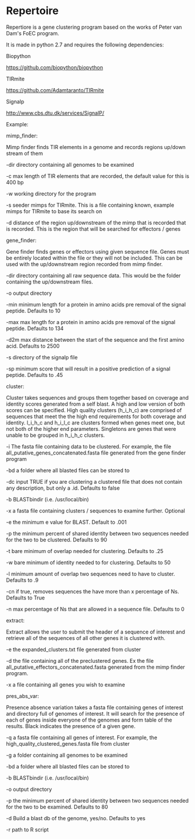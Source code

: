 # Repertoire
Repertiore is a gene clustering program based on the works of Peter van Dam's FoEC program. 

It is made in python 2.7 and requires the following dependencies:

Biopython

https://github.com/biopython/biopython

TIRmite 

https://github.com/Adamtaranto/TIRmite

Signalp

http://www.cbs.dtu.dk/services/SignalP/

Example: 

mimp_finder:

Mimp finder finds TIR elements in a genome and records regions up/down stream of them

-dir directory containing all genomes to be examined

-c max length of TIR elements that are recorded, the default value for this is 400 bp

-w working directory for the program

-s seeder mimps for TIRmite. This is a file containing known, example mimps for TIRmite to base its search on

-d distance of the region up/downstream  of the mimp that is recorded that is recorded. This is the region that will be searched for effectors / genes


gene_finder:

Gene finder finds genes or effectors using given sequence file. Genes must be entirely located within the file or they will not be included. This can be used with the up/downstream region recorded from mimp finder. 

-dir directory containing all raw sequence data. This would be the folder containing the up/downstream files.

-o output directory

-min minimum length for a protein in amino acids pre removal of the signal peptide. Defaults to 10

-max max length for a protein in amino acids pre removal of the signal peptide. Defaults to 134

-d2m max distance between the start of the sequence and the first amino acid. Defaults to 2500

-s directory of the signalp file

-sp minimum score that will result in a positive prediction of a signal peptide. Defaults to .45


cluster:

Cluster takes sequences and groups them together based on coverage and identity scores generated from a self blast. A high and low version of both scores can be specified. High quality clusters (h_i_h_c) are comprised of sequences that meet the the high end requirements for both coverage and identity. l_i_h_c and h_i_l_c are clusters formed when genes meet one, but not both of the higher end parameters. Singletons are genes that were unable to be grouped in h_i_h_c clusters. 

-i The fasta file containing data to be clustered. For example, the file all_putative_genes_concatenated.fasta file generated from the gene finder program

-bd a folder where all blasted files can be stored to

-dc input TRUE if you are clustering a clustered file that does not contain any description, but only a .id. Defaults to false

-b BLASTbindir (i.e. /usr/local/bin)

-x a fasta file containing clusters / sequences to examine further. Optional

-e the minimum e value for BLAST. Default to .001

-p the minimum percent of shared identity between two sequences needed for the two to be clustered. Defaults to 90

-t bare minimum of overlap needed for clustering. Defaults to .25

-w bare minimum of identity needed to for clustering. Defaults to 50

-l minimum amount of overlap two sequences need to have to cluster. Defaults to .9

-cn if true, removes sequences the have more than x percentage of Ns. Defaults to True

-n max percentage of Ns that are allowed in a sequence file. Defaults to 0


extract:

Extract allows the user to submit the header of a sequence of interest and retrieve all of the sequences of all other genes it is clustered with.

-e the expanded_clusters.txt file generated from cluster

-d the file containing all of the preclustered genes. Ex the file all_putative_effectors_concatenated.fasta generated from the mimp finder program.

-x a file containing all genes you wish to examine


pres_abs_var:

Presence absence variation takes a fasta file containing genes of interest and directory full of genomes of interest. It will search for the presence of each of genes inside everyone of the genomes and form table of the results. Black indicates the presence of a given gene.

-q a fasta file containing all genes of interest. For example, the high_quality_clustered_genes.fasta file from cluster

-g a folder containing all genomes to be examined

-bd a folder where all blasted files can be stored to

-b BLASTbindir (i.e. /usr/local/bin)

-o output directory

-p the minimum percent of shared identity between two sequences needed for the two to be examined. Defaults to 80

-d Build a blast db of the genome, yes/no. Defaults to yes

-r path to R script

